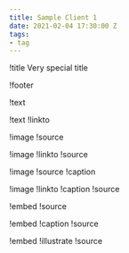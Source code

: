 ```yaml
---
title: Sample Client 1
date: 2021-02-04 17:30:00 Z
tags:
- tag
---
```


!title Very special title

!footer  

!text   

!text
!linkto

!image
!source

!image
!linkto
!source

!image
!source
!caption

!image
!linkto
!caption
!source

!embed
!source

!embed
!caption
!source

!embed
!illustrate
!source